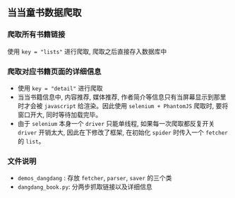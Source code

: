 ## 当当童书数据爬取

### 爬取所有书籍链接

使用 `key = "lists"` 进行爬取, 爬取之后直接存入数据库中

### 爬取对应书籍页面的详细信息

-  使用 `key = "detail"` 进行爬取
- 当当书籍信息中, 内容推荐, 媒体推荐, 作者简介等信息只有当屏幕显示到那里时才会被 `javascript` 给渲染。因此使用 `selenium + PhantomJS` 爬取时, 要将窗口开大, 同时等待加载完毕。
- 由于 `selenium` 本身一个 `driver` 只能单线程, 如果每一次爬取都反复开关 `driver` 开销太大, 因此在下修改了框架, 在初始化 `spider` 时传入一个 `fetcher` 的 `list`。

### 文件说明

- `demos_dangdang` :  存放 `fetcher`, `parser`, `saver` 的三个类
- `dangdang_book.py`: 分两步抓取链接以及详细信息